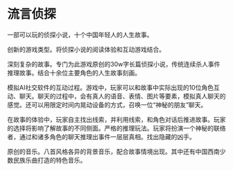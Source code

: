 # 流言侦探
一部可以玩的侦探小说，十个中国年轻人的人生故事。

创新的游戏类型。将侦探小说的阅读体验和互动游戏结合。

深刻复杂的故事。专门为此游戏原创的30w字长篇侦探小说，传统连续杀人事件推理故事。结合十余位主要角色的人生故事刻画。

模拟AI社交软件的互动过程。游戏中，玩家可以和故事中实际出现的10位角色互动、聊天。聊天的过程中，会有真人的语音、表情、图片等要素，模拟真人聊天的感觉。还可以用限定时间内晃动设备的方式，召唤一位“神秘的朋友”聊天。

在故事的体验中，玩家自主找出线索，并利用线索，和角色对话后推进故事。玩家的选择将影响了解故事的不同侧面。严格的推理玩法。玩家将扮演一个神秘的联络者，通过和诸多角色的聊天推理出事件一层层真相。找出隐藏的凶手。

原创的音乐。八首风格各异的背景音乐，配合故事情境出现。其中还有中国西南少数民族乐曲打造的特色音乐。
